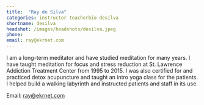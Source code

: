 ```yaml
---
title:  "Ray de Silva"
categories: instructor teacherbio desilva
shortname: desilva
headshot: /images/headshots/desilva.jpeg
phone:
email: ray@ekrnet.com
---
```

I am a long-term meditator and have studied meditation for many years. I have taught
meditation for focus and stress reduction at St. Lawrence Addiction Treatment Center
from 1995 to 2015. I was also certified for and practiced detox acupuncture and taught
an intro yoga class for the patients.  I helped build a walking labyrinth and instructed
patients and staff in its use.

Email: <a href="mailto:ray@ekrnet.com">ray@ekrnet.com</a>
